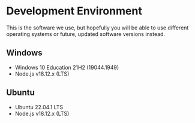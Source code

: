 # Development Environment
This is the software we use, but hopefully you will be able to use different operating systems or future, updated software versions instead.

## Windows
- Windows 10 Education 21H2 (19044.1949)
- Node.js v18.12.x (LTS)

## Ubuntu
- Ubuntu 22.04.1 LTS
- Node.js v18.12.x (LTS)